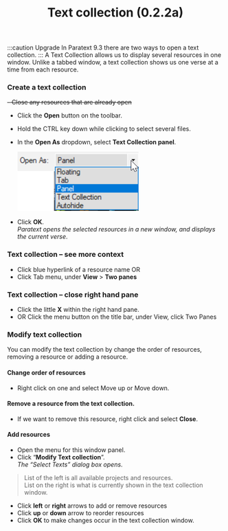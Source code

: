 ﻿---
title: Text collection (0.2.2a)
---
:::caution Upgrade
In Paratext 9.3 there are two ways to open a text collection.
:::
A Text Collection allows us to display several resources in one window. Unlike a tabbed window, a text collection shows us one verse at a time from each resource.

### Create a text collection

~~-   Close any resources that are already open~~
-   Click the **Open** button on the toolbar.
-   Hold the CTRL key down while clicking to select several files.
-   In the **Open As** dropdown, select **Text Collection panel**.

    ![](media/5aed52b12eeb9fb51d7cc2f259a4c06f.png)

-   Click **OK**.  
    *Paratext opens the selected resources in a new window, and displays the current verse*.

### Text collection – see more context

-   Click blue hyperlink of a resource name OR
-   Click Tab menu, under **View** \> **Two panes**

### Text collection – close right hand pane

-   Click the little **X** within the right hand pane.
-   OR Click the menu button on the title bar, under View, click Two Panes

### Modify text collection

You can modify the text collection by change the order of resources, removing a resource or adding a resource.

#### Change order of resources

-   Right click on one and select Move up or Move down.

#### Remove a resource from the text collection.

-   If we want to remove this resource, right click and select **Close**.

#### Add resources

-   Open the menu for this window panel.
-   Click “**Modify Text collection**”.  
    *The “Select Texts” dialog box opens*.

>    List of the left is all available projects and resources.  
>    List on the right is what is currently shown in the text collection window.

-   Click **left** or **right** arrows to add or remove resources
-   Click **up** or **down** arrow to reorder resources
-   Click **OK** to make changes occur in the text collection window.

